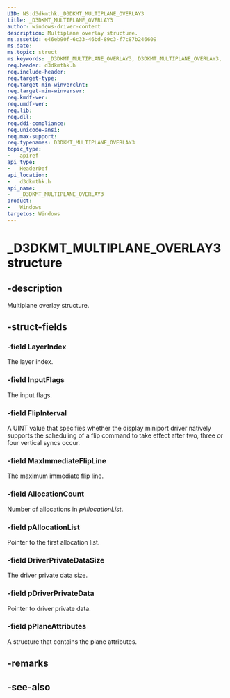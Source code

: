 ```yaml
---
UID: NS:d3dkmthk._D3DKMT_MULTIPLANE_OVERLAY3
title: _D3DKMT_MULTIPLANE_OVERLAY3
author: windows-driver-content
description: Multiplane overlay structure.
ms.assetid: e46eb90f-6c33-46bd-89c3-f7c87b246609
ms.date: 
ms.topic: struct
ms.keywords: _D3DKMT_MULTIPLANE_OVERLAY3, D3DKMT_MULTIPLANE_OVERLAY3, 
req.header: d3dkmthk.h
req.include-header:
req.target-type:
req.target-min-winverclnt:
req.target-min-winversvr:
req.kmdf-ver:
req.umdf-ver:
req.lib:
req.dll:
req.ddi-compliance:
req.unicode-ansi:
req.max-support:
req.typenames: D3DKMT_MULTIPLANE_OVERLAY3
topic_type: 
-	apiref
api_type: 
-	HeaderDef
api_location: 
-	d3dkmthk.h
api_name: 
-	_D3DKMT_MULTIPLANE_OVERLAY3
product:
-	Windows
targetos: Windows
---
```


# _D3DKMT_MULTIPLANE_OVERLAY3 structure

## -description

Multiplane overlay structure.

## -struct-fields

### -field LayerIndex

The layer index.

### -field InputFlags

The input flags.

### -field FlipInterval

A UINT value that specifies whether the display miniport driver natively supports the scheduling of a flip command to take effect after two, three or four vertical syncs occur.

### -field MaxImmediateFlipLine

The maximum immediate flip line.

### -field AllocationCount

Number of allocations in *pAllocationList*.

### -field pAllocationList

Pointer to the first allocation list.

### -field DriverPrivateDataSize

The driver private data size.

### -field pDriverPrivateData

Pointer to driver private data.

### -field pPlaneAttributes
 
A structure that contains the plane attributes.

## -remarks

## -see-also

